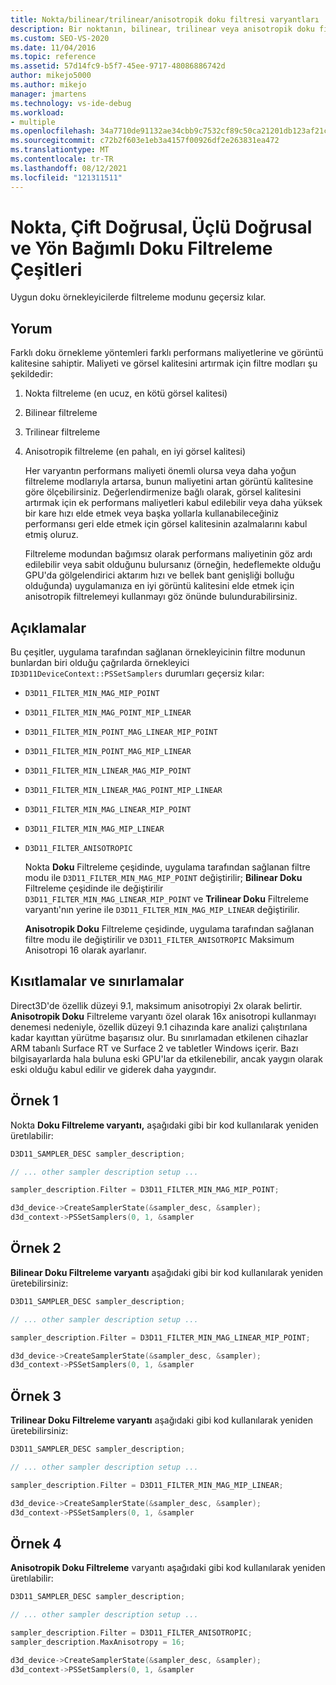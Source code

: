 ```yaml
---
title: Nokta/bilinear/trilinear/anisotropik doku filtresi varyantları
description: Bir noktanın, bilinear, trilinear veya anisotropik doku filtreleme varyantının performans maliyeti önemli ise, kullanımının maliyete değer olup oalcağını göz önünde bulundurabilirsiniz.
ms.custom: SEO-VS-2020
ms.date: 11/04/2016
ms.topic: reference
ms.assetid: 57d14fc9-b5f7-45ee-9717-48086886742d
author: mikejo5000
ms.author: mikejo
manager: jmartens
ms.technology: vs-ide-debug
ms.workload:
- multiple
ms.openlocfilehash: 34a7710de91132ae34cbb9c7532cf89c50ca21201db123af21c6dc36348862fb
ms.sourcegitcommit: c72b2f603e1eb3a4157f00926df2e263831ea472
ms.translationtype: MT
ms.contentlocale: tr-TR
ms.lasthandoff: 08/12/2021
ms.locfileid: "121311511"
---
```

# <a name="point-bilinear-trilinear-and-anisotropic-texture-filtering-variants"></a>Nokta, Çift Doğrusal, Üçlü Doğrusal ve Yön Bağımlı Doku Filtreleme Çeşitleri
Uygun doku örnekleyicilerde filtreleme modunu geçersiz kılar.

## <a name="interpretation"></a>Yorum
 Farklı doku örnekleme yöntemleri farklı performans maliyetlerine ve görüntü kalitesine sahiptir. Maliyeti ve görsel kalitesini artırmak için filtre modları şu şekildedir:

1. Nokta filtreleme (en ucuz, en kötü görsel kalitesi)

2. Bilinear filtreleme

3. Trilinear filtreleme

4. Anisotropik filtreleme (en pahalı, en iyi görsel kalitesi)

   Her varyantın performans maliyeti önemli olursa veya daha yoğun filtreleme modlarıyla artarsa, bunun maliyetini artan görüntü kalitesine göre ölçebilirsiniz. Değerlendirmenize bağlı olarak, görsel kalitesini artırmak için ek performans maliyetleri kabul edilebilir veya daha yüksek bir kare hızı elde etmek veya başka yollarla kullanabileceğiniz performansı geri elde etmek için görsel kalitesinin azalmalarını kabul etmiş oluruz.

   Filtreleme modundan bağımsız olarak performans maliyetinin göz ardı edilebilir veya sabit olduğunu bulursanız (örneğin, hedeflemekte olduğu GPU'da gölgelendirici aktarım hızı ve bellek bant genişliği bolluğu olduğunda) uygulamanıza en iyi görüntü kalitesini elde etmek için anisotropik filtrelemeyi kullanmayı göz önünde bulundurabilirsiniz.

## <a name="remarks"></a>Açıklamalar
 Bu çeşitler, uygulama tarafından sağlanan örnekleyicinin filtre modunun bunlardan biri olduğu çağrılarda örnekleyici `ID3D11DeviceContext::PSSetSamplers` durumları geçersiz kılar:

- `D3D11_FILTER_MIN_MAG_MIP_POINT`

- `D3D11_FILTER_MIN_MAG_POINT_MIP_LINEAR`

- `D3D11_FILTER_MIN_POINT_MAG_LINEAR_MIP_POINT`

- `D3D11_FILTER_MIN_POINT_MAG_MIP_LINEAR`

- `D3D11_FILTER_MIN_LINEAR_MAG_MIP_POINT`

- `D3D11_FILTER_MIN_LINEAR_MAG_POINT_MIP_LINEAR`

- `D3D11_FILTER_MIN_MAG_LINEAR_MIP_POINT`

- `D3D11_FILTER_MIN_MAG_MIP_LINEAR`

- `D3D11_FILTER_ANISOTROPIC`

  Nokta **Doku** Filtreleme çeşidinde, uygulama tarafından sağlanan filtre modu ile `D3D11_FILTER_MIN_MAG_MIP_POINT` değiştirilir; **Bilinear Doku** Filtreleme çeşidinde ile değiştirilir `D3D11_FILTER_MIN_MAG_LINEAR_MIP_POINT` ve **Trilinear Doku** Filtreleme varyantı'nın yerine ile `D3D11_FILTER_MIN_MAG_MIP_LINEAR` değiştirilir.

  **Anisotropik Doku** Filtreleme çeşidinde, uygulama tarafından sağlanan filtre modu ile değiştirilir ve `D3D11_FILTER_ANISOTROPIC` Maksimum Anisotropi 16 olarak ayarlanır.

## <a name="restrictions-and-limitations"></a>Kısıtlamalar ve sınırlamalar
 Direct3D'de özellik düzeyi 9.1, maksimum anisotropiyi 2x olarak belirtir. **Anisotropik Doku** Filtreleme varyantı özel olarak 16x anisotropi kullanmayı denemesi nedeniyle, özellik düzeyi 9.1 cihazında kare analizi çalıştırılana kadar kayıttan yürütme başarısız olur. Bu sınırlamadan etkilenen cihazlar ARM tabanlı Surface RT ve Surface 2 ve tabletler Windows içerir. Bazı bilgisayarlarda hala buluna eski GPU'lar da etkilenebilir, ancak yaygın olarak eski olduğu kabul edilir ve giderek daha yaygındır.

## <a name="example-1"></a>Örnek 1
 Nokta **Doku Filtreleme varyantı,** aşağıdaki gibi bir kod kullanılarak yeniden üretılabilir:

```cpp
D3D11_SAMPLER_DESC sampler_description;

// ... other sampler description setup ...

sampler_description.Filter = D3D11_FILTER_MIN_MAG_MIP_POINT;

d3d_device->CreateSamplerState(&sampler_desc, &sampler);
d3d_context->PSSetSamplers(0, 1, &sampler
```

## <a name="example-2"></a>Örnek 2
 **Bilinear Doku Filtreleme varyantı** aşağıdaki gibi bir kod kullanılarak yeniden üretebilirsiniz:

```cpp
D3D11_SAMPLER_DESC sampler_description;

// ... other sampler description setup ...

sampler_description.Filter = D3D11_FILTER_MIN_MAG_LINEAR_MIP_POINT;

d3d_device->CreateSamplerState(&sampler_desc, &sampler);
d3d_context->PSSetSamplers(0, 1, &sampler
```

## <a name="example-3"></a>Örnek 3
 **Trilinear Doku Filtreleme varyantı** aşağıdaki gibi kod kullanılarak yeniden üretebilirsiniz:

```cpp
D3D11_SAMPLER_DESC sampler_description;

// ... other sampler description setup ...

sampler_description.Filter = D3D11_FILTER_MIN_MAG_MIP_LINEAR;

d3d_device->CreateSamplerState(&sampler_desc, &sampler);
d3d_context->PSSetSamplers(0, 1, &sampler
```

## <a name="example-4"></a>Örnek 4
 **Anisotropik Doku Filtreleme** varyantı aşağıdaki gibi kod kullanılarak yeniden üretılabilir:

```cpp
D3D11_SAMPLER_DESC sampler_description;

// ... other sampler description setup ...

sampler_description.Filter = D3D11_FILTER_ANISOTROPIC;
sampler_description.MaxAnisotropy = 16;

d3d_device->CreateSamplerState(&sampler_desc, &sampler);
d3d_context->PSSetSamplers(0, 1, &sampler
```
